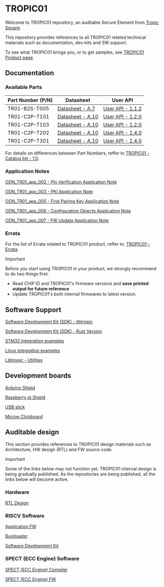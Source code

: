 # TROPIC01

Welcome to TROPIC01 repository, an auditable Secure Element from [Tropic Square](https://tropicsquare.com/).

This repository provides references to all TROPIC01 related technical materials such as documentation, dev-kits and SW support.

To see what TROPIC01 brings you, or to get samples, see [TROPIC01 Product page](https://tropicsquare.com/tropic01).

## Documentation

### Available Parts

| Part Number (P/N) | Datasheet                                                            |  User API                                                           |
| ----------------- | -------------------------------------------------------------------- | ------------------------------------------------------------------- |
| TR01-B2S-T005     |   [Datasheet - A.7](doc/TR01-B2S-T005/ODD_TR01_datasheet_vA_7.pdf)   | [User API - 1.1.2](doc/TR01-B2S-T005/ODU_TR01_user_api_v1_1_2.pdf)  |
| TR01-C2P-T101     |   [Datasheet - A.10](doc/TR01-C2P-T101/ODD_TR01_datasheet_vA_10.pdf) | [User API - 1.2.0](doc/TR01-C2P-T101/ODU_TR01_user_api_v1_2_0.pdf)  |
| TR01-C2P-T103     |   [Datasheet - A.10](doc/TR01-C2P-T103/ODD_TR01_datasheet_vA_10.pdf) | [User API - 1.2.0](doc/TR01-C2P-T103/ODU_TR01_user_api_v1_2_0.pdf)  |
| TR01-C2P-T202     |   [Datasheet - A.10](doc/TR01-C2P-T202/ODD_TR01_datasheet_vA_10.pdf) | [User API - 1.4.0](doc/TR01-C2P-T202/ODU_TR01_user_api_v1_4_0.pdf)  |
| TR01-C2P-T301     |   [Datasheet - A.10](doc/TR01-C2P-T301/ODD_TR01_datasheet_vA_10.pdf) | [User API - 1.4.0](doc/TR01-C2P-T301/ODU_TR01_user_api_v1_4_0.pdf)  |

For details on differences between Part Numbers, reffer to [TROPIC01 - Catalog list - 1.0](doc/catalog_list/OD_TR01_catalog_list_1v0.pdf).

### Application Notes

[ODN_TR01_app_002 - Pin Verification Application Note](doc/application_notes/ODN_TR01_app_002_pin_verif_1v0.pdf)

[ODN_TR01_app_003 - PKI Application Note](doc/application_notes/ODN_TR01_app_003_pki_1v0.pdf)

[ODN_TR01_app_005 - First Pairing Key Application Note](doc/application_notes/ODN_TR01_app_005_first_pairing_key_1v0.pdf)

[ODN_TR01_app_006 - Configuration Objects Application Note](doc/application_notes/ODN_TR01_app_006_config_obj_1v0.pdf)

[ODN_TR01_app_007 - FW Update Application Note](doc/application_notes/ODN_TR01_app_007_fw_update_1v0.pdf)


### Errata

For the list of Errata related to TROPIC01 product, reffer to:
[TROPIC01 - Errata](https://tropic-ops.atlassian.net/wiki/external/MjRmZDY4ZWNlMTYzNGIwZWJkZGQwNzlhM2U5NWQzN2E).

> [!IMPORTANT]
 > Before you start using TROPIC01 in your product, we strongly recommend to do two things first:
 > * Read CHIP ID and TROPIC01's firmware versions and **save printed output for future reference**
 > * Update TROPIC01's both internal firmwares to latest version.

## Software Support

[Software Development Kit (SDK) - libtropic](https://github.com/tropicsquare/libtropic)

[Software Development Kit (SDK) - Rust Version](https://github.com/tropicsquare/libtropic-rs)

[STM32 Integration examples](https://github.com/tropicsquare/libtropic-stm32)

[Linux integration examples](https://github.com/tropicsquare/libtropic-linux)

[Libtropic - Utilities](https://github.com/tropicsquare/libtropic-util)


## Development boards

[Arduino Shield](http://github.com/tropicsquare/tropic01-arduino-shield-hw)

[Raspberry pi Shield](http://github.com/tropicsquare/tropic01-raspberrypi-shield-hw)

[USB stick](http://github.com/tropicsquare/tropic01-stm32u5-usb-devkit-hw)

[Microe Clickboard](https://github.com/tropicsquare/tropic01-mikroe-click-shield-hw)


## Auditable design

This section provides references to TROPIC01 design materials such as Architecture, HW design (RTL) and FW source code.

> [!IMPORTANT]
> Some of the links below may not function yet. TROPIC01 internal design is being gradually published. As the repositories are being published, all the links below will become active.

### Hardware

[RTL Design](https://github.com/tropicsquare/tropic01-rtl)

### RISCV Software

[Application FW](https://github.com/tropicsquare/ts-tr01-app)

[Bootloader](https://github.com/tropicsquare/ts-tr01-boot)

[Software Development Kit](https://github.com/tropicsquare/ts-tr01-sdk)

### SPECT (ECC Engine) Software

[SPECT (ECC Engine) Compiler](https://github.com/tropicsquare/ts-spect-compiler)

[SPECT (ECC Engine) FW](https://github.com/tropicsquare/ts-spect-fw)

